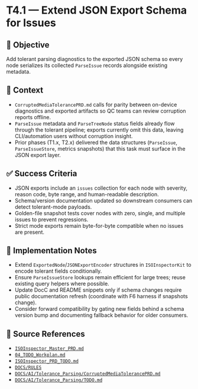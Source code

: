 # T4.1 — Extend JSON Export Schema for Issues

## 🎯 Objective
Add tolerant parsing diagnostics to the exported JSON schema so every node serializes its collected `ParseIssue` records alongside existing metadata.

## 🧩 Context
- `CorruptedMediaTolerancePRD.md` calls for parity between on-device diagnostics and exported artifacts so QC teams can review corruption reports offline.
- `ParseIssue` metadata and `ParseTreeNode` status fields already flow through the tolerant pipeline; exports currently omit this data, leaving CLI/automation users without corruption insight.
- Prior phases (T1.x, T2.x) delivered the data structures (`ParseIssue`, `ParseIssueStore`, metrics snapshots) that this task must surface in the JSON export layer.

## ✅ Success Criteria
- JSON exports include an `issues` collection for each node with severity, reason code, byte range, and human-readable description.
- Schema/version documentation updated so downstream consumers can detect tolerant-mode payloads.
- Golden-file snapshot tests cover nodes with zero, single, and multiple issues to prevent regressions.
- Strict mode exports remain byte-for-byte compatible when no issues are present.

## 🔧 Implementation Notes
- Extend `ExportedNode`/`JSONExportEncoder` structures in `ISOInspectorKit` to encode tolerant fields conditionally.
- Ensure `ParseIssueStore` lookups remain efficient for large trees; reuse existing query helpers where possible.
- Update DocC and README snippets only if schema changes require public documentation refresh (coordinate with F6 harness if snapshots change).
- Consider forward compatibility by gating new fields behind a schema version bump and documenting fallback behavior for older consumers.

## 🧠 Source References
- [`ISOInspector_Master_PRD.md`](../AI/ISOViewer/ISOInspector_PRD_Full/ISOInspector_Master_PRD.md)
- [`04_TODO_Workplan.md`](../AI/ISOInspector_Execution_Guide/04_TODO_Workplan.md)
- [`ISOInspector_PRD_TODO.md`](../AI/ISOViewer/ISOInspector_PRD_TODO.md)
- [`DOCS/RULES`](../RULES)
- [`DOCS/AI/Tolerance_Parsing/CorruptedMediaTolerancePRD.md`](../AI/Tolerance_Parsing/CorruptedMediaTolerancePRD.md)
- [`DOCS/AI/Tolerance_Parsing/TODO.md`](../AI/Tolerance_Parsing/TODO.md)
